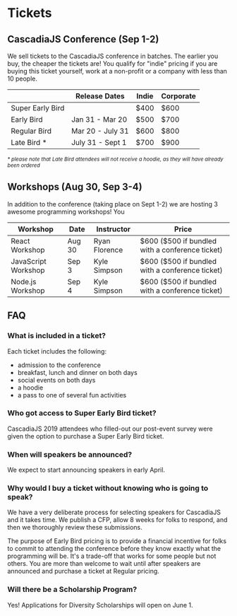# Tickets

## CascadiaJS Conference (Sep 1-2)

We sell tickets to the CascadiaJS conference in batches. The earlier you buy, the cheaper the tickets are! You qualify for "indie" pricing if you are buying this ticket yourself, work at a non-profit or a company with less than 10 people.

<table id="ticket-info">
    <thead>
        <tr><th></th><th>Release Dates</th><th>Indie</th><th>Corporate</th></tr>
    </thead>
    <tbody>
        <tr class="soldout"><td>Super Early Bird</td><td></td><td>$400</td><td>$600</td></tr>
        <tr><td>Early Bird</td><td>Jan 31 - Mar 20</td><td>$500</td><td>$700</td></tr>
        <tr><td>Regular Bird</td><td>Mar 20 - July 31</td><td>$600</td><td>$800</td></tr>
        <tr><td>Late Bird *</td><td>July 31 - Sept 1</td><td>$700</td><td>$900</td></tr>
    </tbody>
</table>

<small><i>* please note that Late Bird attendees will not receive a hoodie, as they will have already been ordered</i></small>

## Workshops (Aug 30, Sep 3-4)

In addition to the conference (taking place on Sept 1-2) we are hosting 3 awesome programming workshops! You 

<table id="workshops">
    <thead>
        <tr><th>Workshop</th><th>Date</th><th>Instructor</th><th>Price</th></tr>
    </thead>
    <tbody>
        <tr><td>React Workshop</td><td>Aug 30</td><td>Ryan Florence</td><td>$600 ($500 if bundled with a conference ticket)</td></tr>
        <tr><td>JavaScript Workshop</td><td>Sep 3</td><td>Kyle Simpson</td><td>$600 ($500 if bundled with a conference ticket)</td></tr>
        <tr><td>Node.js Workshop</td><td>Sep 4</td><td>Kyle Simpson</td><td>$600 ($500 if bundled with a conference ticket)</td></tr>
    </tbody>
</table>

## FAQ

### What is included in a ticket?

Each ticket includes the following:

* admission to the conference
* breakfast, lunch and dinner on both days
* social events on both days
* a hoodie 
* a pass to one of several fun activities

### Who got access to Super Early Bird ticket?

CascadiaJS 2019 attendees who filled-out our post-event survey were given the option to purchase a Super Early Bird ticket.

### When will speakers be announced?

We expect to start announcing speakers in early April.

### Why would I buy a ticket without knowing who is going to speak?

We have a very deliberate process for selecting speakers for CascadiaJS and it takes time. We publish a CFP, allow 8 weeks for folks to respond, and then we thoroughly review these submissions.

The purpose of Early Bird pricing is to provide a financial incentive for folks to commit to attending the conference before they know exactly what the programming will be. It's a trade-off that works for some people but not others. You are more than welcome to wait until after speakers are announced and purchase a ticket at Regular pricing.

### Will there be a Scholarship Program?

Yes! Applications for Diversity Scholarships will open on June 1.